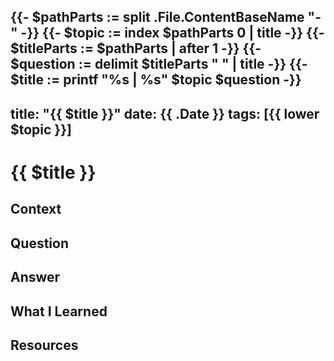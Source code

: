 {{- $pathParts := split .File.ContentBaseName "-" -}}
{{- $topic := index $pathParts 0 | title -}}
{{- $titleParts := $pathParts | after 1 -}}
{{- $question := delimit $titleParts " " | title -}}
{{- $title := printf "%s | %s" $topic $question -}}
---
title: "{{ $title }}"
date: {{ .Date }}
tags: [{{ lower $topic }}]
---

# {{ $title }}

## Context

## Question

## Answer

## What I Learned

## Resources
